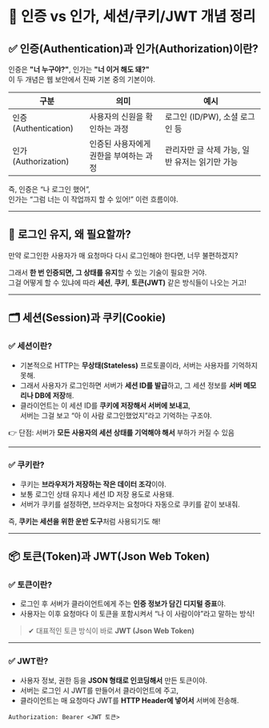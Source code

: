 # 🔐 인증 vs 인가, 세션/쿠키/JWT 개념 정리

## ✅ 인증(Authentication)과 인가(Authorization)이란?

인증은 **"너 누구야?"**, 인가는 **"너 이거 해도 돼?"**  
이 두 개념은 웹 보안에서 진짜 기본 중의 기본이야.

| 구분 | 의미 | 예시 |
|------|------|------|
| 인증 (Authentication) | 사용자의 신원을 확인하는 과정 | 로그인 (ID/PW), 소셜 로그인 등 |
| 인가 (Authorization) | 인증된 사용자에게 권한을 부여하는 과정 | 관리자만 글 삭제 가능, 일반 유저는 읽기만 가능 |

즉, 인증은 “나 로그인 했어”,  
인가는 “그럼 너는 이 작업까지 할 수 있어!” 이런 흐름이야.

---

## 🔁 로그인 유지, 왜 필요할까?

만약 로그인한 사용자가 매 요청마다 다시 로그인해야 한다면, 너무 불편하겠지?

그래서 **한 번 인증되면, 그 상태를 유지**할 수 있는 기술이 필요한 거야.  
그걸 어떻게 할 수 있냐에 따라 **세션**, **쿠키**, **토큰(JWT)** 같은 방식들이 나오는 거고!

---

## 🗂️ 세션(Session)과 쿠키(Cookie)

### ✅ 세션이란?
- 기본적으로 HTTP는 **무상태(Stateless)** 프로토콜이라, 서버는 사용자를 기억하지 못해.
- 그래서 사용자가 로그인하면 서버가 **세션 ID를 발급**하고, 그 세션 정보를 **서버 메모리나 DB에 저장**해.
- 클라이언트는 이 세션 ID를 **쿠키에 저장해서 서버에 보내고**,  
  서버는 그걸 보고 “아 이 사람 로그인했었지”라고 기억하는 구조야.

👉 단점: 서버가 **모든 사용자의 세션 상태를 기억해야 해서** 부하가 커질 수 있음

---

### ✅ 쿠키란?
- 쿠키는 **브라우저가 저장하는 작은 데이터 조각**이야.
- 보통 로그인 상태 유지나 세션 ID 저장 용도로 사용돼.
- 서버가 쿠키를 설정하면, 브라우저는 요청마다 자동으로 쿠키를 같이 보내줘.

즉, **쿠키는 세션을 위한 운반 도구**처럼 사용되기도 해!

---

## 📦 토큰(Token)과 JWT(Json Web Token)

### ✅ 토큰이란?
- 로그인 후 서버가 클라이언트에게 주는 **인증 정보가 담긴 디지털 증표**야.
- 사용자는 이후 요청마다 이 토큰을 포함시켜서 “나 이 사람이야”라고 말하는 방식!

> ✔ 대표적인 토큰 방식이 바로 **JWT (Json Web Token)**

---

### ✅ JWT란?
- 사용자 정보, 권한 등을 **JSON 형태로 인코딩해서** 만든 토큰이야.
- 서버는 로그인 시 JWT를 만들어서 클라이언트에 주고,
- 클라이언트는 매 요청마다 JWT를 **HTTP Header에 넣어서** 서버에 전송해.

```http
Authorization: Bearer <JWT 토큰>
